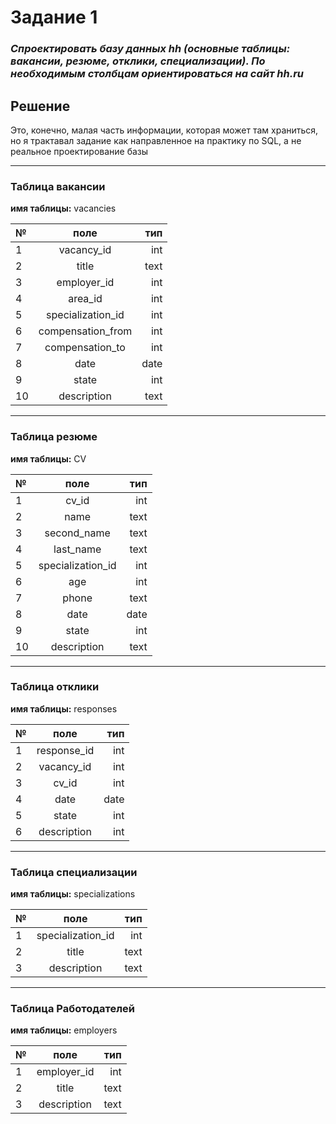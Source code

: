 # Задание 1

### _Спроектировать базу данных hh (основные таблицы: вакансии, резюме, отклики, специализации). По необходимым столбцам ориентироваться на сайт hh.ru_

## Решение

Это, конечно, малая часть информации, которая может там храниться, но я трактавал задание как направленное на практику по SQL, а не реальное проектирование базы

---
### **Таблица вакансии**

**имя таблицы:**    vacancies

|№ | поле | тип|
|:---|:---:|---:|
|1| vacancy_id |int|
|2| title |text|
|3| employer_id |int|
|4| area_id |int|
|5| specialization_id |int|
|6| compensation_from |int|
|7| compensation_to |int|
|8| date |date|
|9| state |int|
|10| description |text|

---
### **Таблица резюме**

**имя таблицы:**  CV

|№ | поле | тип|
|:---|:---:|---:|
|1| cv_id |int|
|2| name |text|
|3| second_name |text|
|4| last_name |text|
|5| specialization_id |int|
|6| age |int|
|7| phone |text|
|8| date |date|
|9| state |int|
|10| description |text|

---
### **Таблица отклики**

**имя таблицы:**  responses

|№ | поле | тип|
|:---|:---:|---:|
|1| response_id |int|
|2| vacancy_id |int|
|3| cv_id |int|
|4| date |date|
|5| state |int|
|6| description |int|
---

### **Таблица специализации**

**имя таблицы:**  specializations

|№ | поле | тип|
|:---|:---:|---:|
|1| specialization_id |int|
|2| title |text|
|3| description |text|
---
### **Таблица Работодателей**

**имя таблицы:**  employers

|№ | поле | тип|
|:---|:---:|---:|
|1| employer_id |int|
|2| title |text|
|3| description |text|

